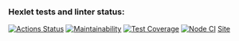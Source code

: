 ### Hexlet tests and linter status:
[![Actions Status](https://github.com/Skenzi/frontend-project-lvl3/workflows/hexlet-check/badge.svg)](https://github.com/Skenzi/frontend-project-lvl3/actions)
[![Maintainability](https://api.codeclimate.com/v1/badges/beb5aaae550359c0c37d/maintainability)](https://codeclimate.com/github/Skenzi/frontend-project-lvl3/maintainability)
[![Test Coverage](https://api.codeclimate.com/v1/badges/beb5aaae550359c0c37d/test_coverage)](https://codeclimate.com/github/Skenzi/frontend-project-lvl3/test_coverage)
[![Node CI](https://github.com/Skenzi/frontend-project-lvl3/workflows/Node%20CI/badge.svg)](https://github.com/Skenzi/frontend-project-lvl3/actions)
<a href="https://frontend-project-lvl3-rosy.vercel.app/">Site</a>